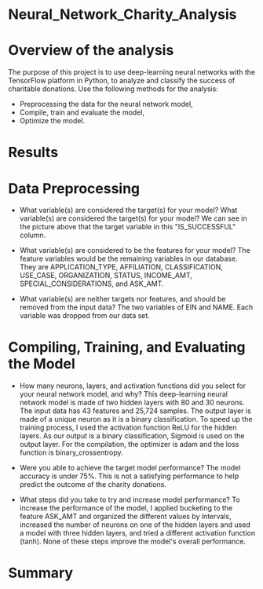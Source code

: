 # Neural_Network_Charity_Analysis

# Overview of the analysis
The purpose of this project is to use deep-learning neural networks with the TensorFlow platform in Python, to analyze and classify the success of charitable donations.
Use the following methods for the analysis:

* Preprocessing the data for the neural network model,
* Compile, train and evaluate the model,
* Optimize the model.
# Results

# Data Preprocessing
* What variable(s) are considered the target(s) for your model?
What variable(s) are considered the target(s) for your model? We can see in the picture above that the target variable in this "IS_SUCCESSFUL" column.

* What variable(s) are considered to be the features for your model?
The feature variables would be the remaining variables in our database. They are APPLICATION_TYPE, AFFILIATION, CLASSIFICATION, USE_CASE, ORGANIZATION, STATUS, INCOME_AMT, SPECIAL_CONSIDERATIONS, and ASK_AMT.

* What variable(s) are neither targets nor features, and should be removed from the input data?
The two variables of EIN and NAME. Each variable was dropped from our data set.

# Compiling, Training, and Evaluating the Model
* How many neurons, layers, and activation functions did you select for your neural network model, and why?
This deep-learning neural network model is made of two hidden layers with 80 and 30 neurons. The input data has 43 features and 25,724 samples.
The output layer is made of a unique neuron as it is a binary classification.
To speed up the training process, I used the activation function ReLU for the hidden layers. As our output is a binary classification, Sigmoid is used on the output layer. For the compilation, the optimizer is adam and the loss function is binary_crossentropy.

* Were you able to achieve the target model performance?
The model accuracy is under 75%. This is not a satisfying performance to help predict the outcome of the charity donations.

* What steps did you take to try and increase model performance?
To increase the performance of the model, I applied bucketing to the feature ASK_AMT and organized the different values by intervals, increased the number of neurons on one of the hidden layers and used a model with three hidden layers, and tried a different activation function (tanh). None of these steps improve the model's overall performance.

# Summary
